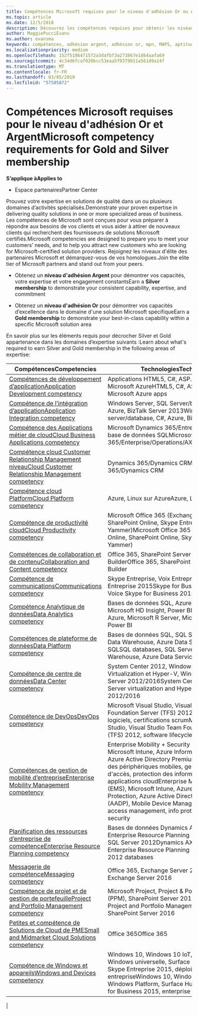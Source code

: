 ```yaml
---
title: Compétences Microsoft requises pour le niveau d'adhésion Or ou Argent | Espace partenaires
ms.topic: article
ms.date: 12/5/2018
description: Découvrez les compétences requises pour obtenir les niveaux d'adhésion Or ou Argent.
author: MaggiePucciEvans
ms.author: evansma
keywords: compétences, adhésion argent, adhésion or, mpn, MAPS, aptitude, Microsoft Partner Network, adhésion au réseau
ms.localizationpriority: medium
ms.openlocfilehash: 152f5186471572a3dafbf3a273867e1d64aafa69
ms.sourcegitcommit: 4c34d6fcaf020bcc53eaa5f0379011a56149a14f
ms.translationtype: MT
ms.contentlocale: fr-FR
ms.lasthandoff: 03/05/2019
ms.locfileid: "57585872"
---
```

# <a name="microsoft-competency-requirements-for-gold-and-silver-membership"></a><span data-ttu-id="dc33d-104">Compétences Microsoft requises pour le niveau d'adhésion Or et Argent</span><span class="sxs-lookup"><span data-stu-id="dc33d-104">Microsoft competency requirements for Gold and Silver membership</span></span>

<span data-ttu-id="dc33d-105">**S’applique à**</span><span class="sxs-lookup"><span data-stu-id="dc33d-105">**Applies to**</span></span>

- <span data-ttu-id="dc33d-106">Espace partenaires</span><span class="sxs-lookup"><span data-stu-id="dc33d-106">Partner Center</span></span>

<span data-ttu-id="dc33d-107">Prouvez votre expertise en solutions de qualité dans un ou plusieurs domaines d’activités spécialisés.</span><span class="sxs-lookup"><span data-stu-id="dc33d-107">Demonstrate your proven expertise in delivering quality solutions in one or more specialized areas of business.</span></span> <span data-ttu-id="dc33d-108">Les compétences de Microsoft sont conçues pour vous préparer à répondre aux besoins de vos clients et vous aider à attirer de nouveaux clients qui recherchent des fournisseurs de solutions Microsoft certifiés.</span><span class="sxs-lookup"><span data-stu-id="dc33d-108">Microsoft competencies are designed to prepare you to meet your customers’ needs, and to help you attract new customers who are looking for Microsoft-certified solution providers.</span></span> <span data-ttu-id="dc33d-109">Rejoignez les niveaux d'élite des partenaires Microsoft et démarquez-vous de vos homologues.</span><span class="sxs-lookup"><span data-stu-id="dc33d-109">Join the elite tier of Microsoft partners and stand out from your peers.</span></span>

- <span data-ttu-id="dc33d-110">Obtenez un **niveau d'adhésion Argent** pour démontrer vos capacités, votre expertise et votre engagement constants</span><span class="sxs-lookup"><span data-stu-id="dc33d-110">Earn a **Silver membership** to demonstrate your consistent capability, expertise, and commitment</span></span>

- <span data-ttu-id="dc33d-111">Obtenez un **niveau d'adhésion Or** pour démontrer vos capacités d’excellence dans le domaine d'une solution Microsoft spécifique</span><span class="sxs-lookup"><span data-stu-id="dc33d-111">Earn a **Gold membership** to demonstrate your best-in-class capability within a specific Microsoft solution area</span></span>

<span data-ttu-id="dc33d-112">En savoir plus sur les éléments requis pour décrocher Silver et Gold appartenance dans les domaines d’expertise suivants :</span><span class="sxs-lookup"><span data-stu-id="dc33d-112">Learn about what's required to earn Silver and Gold membership in the following areas of expertise:</span></span>

<!-- Removed the ISV competency row as per Sarah Hodge on 12/5/18 

[ISV competency](https://partner.microsoft.com/en-us/membership/isv-competency)| Azure, SQL Server 2016,  Dynamics 365, Office 365, Windows Server 2019, System Center 2016|

-->

| <span data-ttu-id="dc33d-113">Compétences</span><span class="sxs-lookup"><span data-stu-id="dc33d-113">Competencies</span></span>  | <span data-ttu-id="dc33d-114">Technologies</span><span class="sxs-lookup"><span data-stu-id="dc33d-114">Technologies</span></span> |
|   ------------------   |   -------   |
| [<span data-ttu-id="dc33d-115">Compétences de développement d’application</span><span class="sxs-lookup"><span data-stu-id="dc33d-115">Application Development competency</span></span>](https://partner.microsoft.com/membership/application-development-competency) | <span data-ttu-id="dc33d-116">Applications HTML5, C#, ASP.NET, UWP, Microsoft Azure</span><span class="sxs-lookup"><span data-stu-id="dc33d-116">HTML5, C#, ASP.NET, UWP, Microsoft Azure apps</span></span> |
| [<span data-ttu-id="dc33d-117">Compétence de l’intégration d’application</span><span class="sxs-lookup"><span data-stu-id="dc33d-117">Application Integration competency</span></span>](https://partner.microsoft.com/membership/application-integration-competency) | <span data-ttu-id="dc33d-118">Windows Server, SQL Server/base de données, C#, Azure, BizTalk Server 2013</span><span class="sxs-lookup"><span data-stu-id="dc33d-118">Windows Server, SQL server/database, C#, Azure, BizTalk Server 2013</span></span>|
| [<span data-ttu-id="dc33d-119">Compétence des Applications métier de cloud</span><span class="sxs-lookup"><span data-stu-id="dc33d-119">Cloud Business Applications competency</span></span>](https://partner.microsoft.com/membership/cloud-business-applications-competency)| <span data-ttu-id="dc33d-120">Microsoft Dynamics 365/Entreprise/Operations/AX, base de données SQL</span><span class="sxs-lookup"><span data-stu-id="dc33d-120">Microsoft Dynamics 365/Enterprise/Operations/AX, SQL database</span></span> |
| [<span data-ttu-id="dc33d-121">Compétence cloud Customer Relationship Management niveau</span><span class="sxs-lookup"><span data-stu-id="dc33d-121">Cloud Customer Relationship Management competency</span></span>](https://partner.microsoft.com/membership/cloud-customer-relationship-management-competency)| <span data-ttu-id="dc33d-122">Dynamics 365/Dynamics CRM</span><span class="sxs-lookup"><span data-stu-id="dc33d-122">Dynamics 365/Dynamics CRM</span></span> |
| [<span data-ttu-id="dc33d-123">Compétence cloud Platform</span><span class="sxs-lookup"><span data-stu-id="dc33d-123">Cloud Platform competency</span></span>](https://partner.microsoft.com/membership/cloud-platform-competency)| <span data-ttu-id="dc33d-124">Azure, Linux sur Azure</span><span class="sxs-lookup"><span data-stu-id="dc33d-124">Azure, Linux on Azure</span></span> |
| [<span data-ttu-id="dc33d-125">Compétence de productivité cloud</span><span class="sxs-lookup"><span data-stu-id="dc33d-125">Cloud Productivity competency</span></span>](https://partner.microsoft.com/membership/cloud-productivity-competency)| <span data-ttu-id="dc33d-126">Microsoft Office 365 (Exchange Online, SharePoint Online, Skype Entreprise ou Yammer)</span><span class="sxs-lookup"><span data-stu-id="dc33d-126">Microsoft Office 365 services (Exchange Online, SharePoint Online, Skype for Business, or Yammer)</span></span>|
| [<span data-ttu-id="dc33d-127">Compétences de collaboration et de contenu</span><span class="sxs-lookup"><span data-stu-id="dc33d-127">Collaboration and Content competency</span></span>](https://partner.microsoft.com/membership/collaboration-and-content-competency)| <span data-ttu-id="dc33d-128">Office 365, SharePoint Server 2016, App Builder</span><span class="sxs-lookup"><span data-stu-id="dc33d-128">Office 365, SharePoint Server 2016, App Builder</span></span> |
| [<span data-ttu-id="dc33d-129">Compétence de communications</span><span class="sxs-lookup"><span data-stu-id="dc33d-129">Communications competency</span></span>](https://partner.microsoft.com/membership/communications-competency)| <span data-ttu-id="dc33d-130">Skype Entreprise, Voix Entreprise Skype Entreprise 2015</span><span class="sxs-lookup"><span data-stu-id="dc33d-130">Skype for Business, Enterprise Voice Skype for Business 2015</span></span> |
| [<span data-ttu-id="dc33d-131">Compétence Analytique de données</span><span class="sxs-lookup"><span data-stu-id="dc33d-131">Data Analytics competency</span></span>](https://partner.microsoft.com/membership/data-analytics-competency)| <span data-ttu-id="dc33d-132">Bases de données SQL, Azure, Microsoft R Server, Microsoft HD Insight, Power BI</span><span class="sxs-lookup"><span data-stu-id="dc33d-132">SQL databases, Azure, Microsoft R Server, Microsoft HD Insight, Power BI</span></span> |
| [<span data-ttu-id="dc33d-133">Compétences de plateforme de données</span><span class="sxs-lookup"><span data-stu-id="dc33d-133">Data Platform competency</span></span>](https://partner.microsoft.com/membership/data-platform-competency)| <span data-ttu-id="dc33d-134">Bases de données SQL, SQL Server 2016, Azure Data Warehouse, Azure Data Services, Transact-SQL</span><span class="sxs-lookup"><span data-stu-id="dc33d-134">SQL databases, SQL Server 2016, Azure Data Warehouse, Azure Data Services, Transact-SQL</span></span> |
| [<span data-ttu-id="dc33d-135">Compétence de centre de données</span><span class="sxs-lookup"><span data-stu-id="dc33d-135">Data Center competency</span></span>](https://partner.microsoft.com/membership/datacenter-competency)| <span data-ttu-id="dc33d-136">System Center 2012, Windows Server Virtualization et Hyper-V, Windows Server 2012/2016</span><span class="sxs-lookup"><span data-stu-id="dc33d-136">System Center 2012, Windows Server virtualization and Hyper-V, Windows Server 2012/2016</span></span> |
| [<span data-ttu-id="dc33d-137">Compétence de DevOps</span><span class="sxs-lookup"><span data-stu-id="dc33d-137">DevOps competency</span></span>](https://partner.microsoft.com/membership/devops-competency)| <span data-ttu-id="dc33d-138">Microsoft Visual Studio, Visual Studio Team Foundation Server (TFS) 2012, cycle de vie des logiciels, certifications scrum</span><span class="sxs-lookup"><span data-stu-id="dc33d-138">Microsoft Visual Studio, Visual Studio Team Foundation Server (TFS) 2012, software lifecycle, scrum certifications</span></span> |
| [<span data-ttu-id="dc33d-139">Compétences de gestion de mobilité d’entreprise</span><span class="sxs-lookup"><span data-stu-id="dc33d-139">Enterprise Mobility Management competency</span></span>](https://partner.microsoft.com/membership/enterprise-mobility-management-competency)| <span data-ttu-id="dc33d-140">Enterprise Mobility + Security (EMS), Microsoft Intune, Azure Information Protection, Azure Active Directory Premium (AADP), gestion des périphériques mobiles, gestion d'identité et d'accès, protection des informations, sécurité des applications cloud</span><span class="sxs-lookup"><span data-stu-id="dc33d-140">Enterprise Mobility + Security (EMS), Microsoft Intune, Azure Information Protection, Azure Active Directory Premium (AADP), Mobile Device Management, identity & access management, info protection, cloud app security</span></span> |
| [<span data-ttu-id="dc33d-141">Planification des ressources d’entreprise de compétence</span><span class="sxs-lookup"><span data-stu-id="dc33d-141">Enterprise Resource Planning competency</span></span>](https://partner.microsoft.com/membership/enterprise-resource-planning-competency)| <span data-ttu-id="dc33d-142">Bases de données Dynamics AX/GP/SL/NAV/365, Enterprise Resource Planning (ERP), SQL Server 2012</span><span class="sxs-lookup"><span data-stu-id="dc33d-142">Dynamics AX/GP/SL/NAV/365, Enterprise Resource Planning (ERP), SQL Server 2012 databases</span></span>  |
| [<span data-ttu-id="dc33d-143">Messagerie de compétence</span><span class="sxs-lookup"><span data-stu-id="dc33d-143">Messaging competency</span></span>](https://partner.microsoft.com/membership/messaging-competency)| <span data-ttu-id="dc33d-144">Office 365, Exchange Server 2016</span><span class="sxs-lookup"><span data-stu-id="dc33d-144">Office 365, Exchange Server 2016</span></span> |
| [<span data-ttu-id="dc33d-145">Compétence de projet et de gestion de portefeuille</span><span class="sxs-lookup"><span data-stu-id="dc33d-145">Project and Portfolio Management competency</span></span>](https://partner.microsoft.com/membership/project-portfolio-management-competency)| <span data-ttu-id="dc33d-146">Microsoft Project, Project & Portfolio Management (PPM), SharePoint Server 2016</span><span class="sxs-lookup"><span data-stu-id="dc33d-146">Microsoft Project, Project and Portfolio Management (PPM), SharePoint Server 2016</span></span>|
| [<span data-ttu-id="dc33d-147">Petites et compétence de Solutions de Cloud de PME</span><span class="sxs-lookup"><span data-stu-id="dc33d-147">Small and Midmarket Cloud Solutions competency</span></span>](https://partner.microsoft.com/membership/small-midmarket-cloud-solutions-competency)| <span data-ttu-id="dc33d-148">Office 365</span><span class="sxs-lookup"><span data-stu-id="dc33d-148">Office 365</span></span> |
| [<span data-ttu-id="dc33d-149">Compétence de Windows et appareils</span><span class="sxs-lookup"><span data-stu-id="dc33d-149">Windows and Devices competency</span></span>](https://partner.microsoft.com/membership/windows-and-devices-competency)| <span data-ttu-id="dc33d-150">Windows 10, Windows 10 IoT, plateforme Windows universelle, Surface Hub, Office 365, Skype Entreprise 2015, déploiement en entreprise</span><span class="sxs-lookup"><span data-stu-id="dc33d-150">Windows 10, Windows 10 IoT, Universal Windows Platform, Surface Hub, Office 365, Skype for Business 2015, enterprise deployment</span></span> |
|